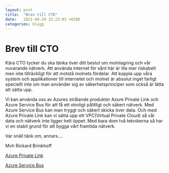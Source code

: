```yaml
---
layout: post
title:  "Brev till CTO"
date:   2021-09-29 15:23:03 +0200
categories: blogg
---
```


# Brev till CTO
Kära CTO tycker du ska tänka över ditt beslut om molnlagring och vår nuvarande nätverk. Att använda internet för sånt här är lite mer riskabelt men inte tillräckligt för att motstå molnets fördelar. Att koppla upp våra system och applikationer till internetet och molnet är absolut inget farligt speciellt inte om man använder sig av säkerhetsprinciper som också är lätta att sätta upp.

Vi kan använda oss av Azures strålande produkter Azure Private Link och Azure Service Bus för att få ett otroligt pålitligt och säkert nätverk. Med Azure Service Bus kan man tryggt och säkert skicka över data. Och med Azure Private Link kan vi sätta upp ett VPC(Virtual Private Cloud) så vår data och nätverk inte ligger helt öppet. Med bara dom två teknikerna så har vi en stabil grund för att bygga vårt framtida nätverk.

Var snäll tänk om, annars….

Mvh Rickard Brinkhoff



[Azure Private Link](https://docs.microsoft.com/en-us/azure/private-link/private-link-overview)

[Azure Service Bus](https://docs.microsoft.com/en-us/azure/service-bus-messaging/service-bus-messaging-overview)

